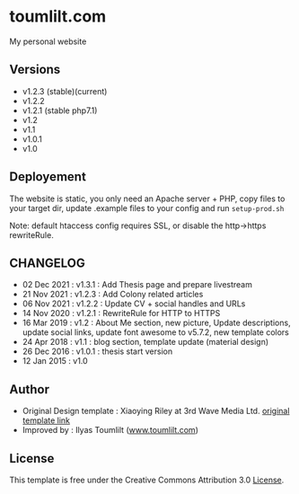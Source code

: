 # toumlilt.com

My personal website

## Versions

- v1.2.3 (stable)(current)
- v1.2.2
- v1.2.1 (stable php7.1)
- v1.2
- v1.1
- v1.0.1
- v1.0

## Deployement

The website is static, you only need an Apache server + PHP, copy files to your target dir, update .example files to your config and run `setup-prod.sh`

Note: default htaccess config requires SSL, or disable the http->https rewriteRule.

## CHANGELOG

- 02 Dec 2021 : v1.3.1 : Add Thesis page and prepare livestream
- 21 Nov 2021 : v1.2.3 : Add Colony related articles
- 06 Nov 2021 : v1.2.2 : Update CV + social handles and URLs
- 14 Nov 2020 : v1.2.1 : RewriteRule for HTTP to HTTPS
- 16 Mar 2019 : v1.2 : About Me section, new picture, Update descriptions, update social links, update font awesome to v5.7.2, new template colors
- 24 Apr 2018 : v1.1 : blog section, template update (material design)
- 26 Dec 2016 : v1.0.1 : thesis start version
- 12 Jan 2015 : v1.0

## Author

- Original Design template : Xiaoying Riley at 3rd Wave Media Ltd. [original template link](http://themes.3rdwavemedia.com/)
- Improved by : Ilyas Toumlilt (www.toumlilt.com)

## License

This template is free under the Creative Commons Attribution 3.0 [License](https://creativecommons.org/licenses/by/3.0/).
